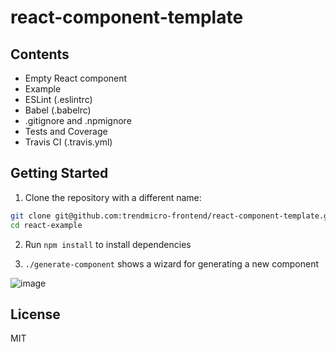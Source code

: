 # react-component-template

## Contents

- Empty React component
- Example
- ESLint (.eslintrc)
- Babel (.babelrc)
- .gitignore and .npmignore
- Tests and Coverage
- Travis CI (.travis.yml)

## Getting Started

1. Clone the repository with a different name:
  ```sh
  git clone git@github.com:trendmicro-frontend/react-component-template.git react-example
  cd react-example
  ```

2. Run `npm install` to install dependencies

3. `./generate-component` shows a wizard for generating a new component

  ![image](https://cloud.githubusercontent.com/assets/447801/22056910/6c2d74c0-dd9d-11e6-8003-574d9d03cbe2.png)


## License

MIT
